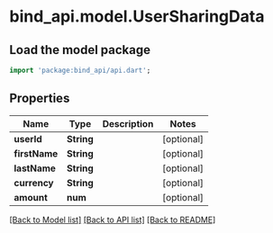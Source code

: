 # bind_api.model.UserSharingData

## Load the model package
```dart
import 'package:bind_api/api.dart';
```

## Properties
Name | Type | Description | Notes
------------ | ------------- | ------------- | -------------
**userId** | **String** |  | [optional] 
**firstName** | **String** |  | [optional] 
**lastName** | **String** |  | [optional] 
**currency** | **String** |  | [optional] 
**amount** | **num** |  | [optional] 

[[Back to Model list]](../README.md#documentation-for-models) [[Back to API list]](../README.md#documentation-for-api-endpoints) [[Back to README]](../README.md)


